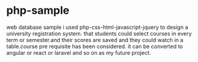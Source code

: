# php-sample
web database sample
i used php-css-html-javascript-jquery to design a university registration system.
that students could select courses in every term or semester.and their scores are saved and 
they could watch in a table.course pre requisite has been considered.
it can be converted to angular or react or laravel and so on as my future project.
